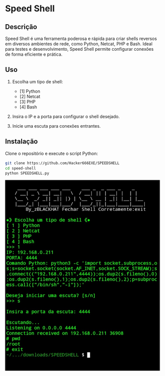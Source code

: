 # Speed Shell

## Descrição
Speed Shell é uma ferramenta poderosa e rápida para criar shells reversos em diversos ambientes de rede, como Python, Netcat, PHP e Bash. Ideal para testes e desenvolvimento, Speed Shell permite configurar conexões de forma eficiente e prática.

## Uso
1. Escolha um tipo de shell:
   - [1] Python
   - [2] Netcat
   - [3] PHP
   - [4] Bash

2. Insira o IP e a porta para configurar o shell desejado.
3. Inicie uma escuta para conexões entrantes.

## Instalação
Clone o repositório e execute o script Python:

```bash
git clone https://github.com/Hacker666EXE/SPEEDSHELL
cd speed-shell
python SPEEDSHELL.py
```
![SPEEDSHELL](SPEEDSHELL.jpg)
